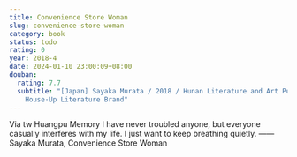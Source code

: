 ```yaml
---
title: Convenience Store Woman
slug: convenience-store-woman
category: book
status: todo
rating: 0
year: 2018-4
date: 2024-01-10 23:00:09+08:00
douban:
  rating: 7.7
  subtitle: "[Japan] Sayaka Murata / 2018 / Hunan Literature and Art Publishing
    House·Up Literature Brand"
---
```


Via tw Huangpu Memory I have never troubled anyone, but everyone casually interferes with my life. I just want to keep breathing quietly. ——Sayaka Murata, Convenience Store Woman
